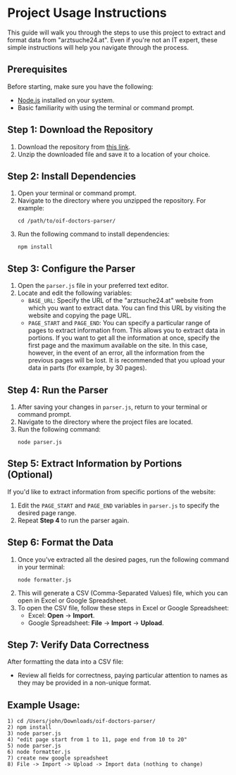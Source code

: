 # Project Usage Instructions

This guide will walk you through the steps to use this project to extract and format data from "arztsuche24.at". Even if you're not an IT expert, these simple instructions will help you navigate through the process.

## Prerequisites

Before starting, make sure you have the following:

- [Node.js](https://nodejs.org/) installed on your system.
- Basic familiarity with using the terminal or command prompt.

## Step 1: Download the Repository

1. Download the repository from [this link](https://github.com/fnnzzz/oif-doctors-parser/archive/refs/heads/master.zip).
2. Unzip the downloaded file and save it to a location of your choice.

## Step 2: Install Dependencies

1. Open your terminal or command prompt.
2. Navigate to the directory where you unzipped the repository. For example:
   ```
   cd /path/to/oif-doctors-parser/
   ```
3. Run the following command to install dependencies:
   ```
   npm install
   ```

## Step 3: Configure the Parser

1. Open the `parser.js` file in your preferred text editor.
2. Locate and edit the following variables:
    - `BASE_URL`: Specify the URL of the "arztsuche24.at" website from which you want to extract data. You can find this URL by visiting the website and copying the page URL.
    - `PAGE_START` and `PAGE_END`: You can specify a particular range of pages to extract information from. This allows you to extract data in portions. If you want to get all the information at once, specify the first page and the maximum available on the site. In this case, however, in the event of an error, all the information from the previous pages will be lost. It is recommended that you upload your data in parts (for example, by 30 pages).

## Step 4: Run the Parser

1. After saving your changes in `parser.js`, return to your terminal or command prompt.
2. Navigate to the directory where the project files are located.
3. Run the following command:
   ```
   node parser.js
   ```

## Step 5: Extract Information by Portions (Optional)

If you'd like to extract information from specific portions of the website:

1. Edit the `PAGE_START` and `PAGE_END` variables in `parser.js` to specify the desired page range.
2. Repeat **Step 4** to run the parser again.

## Step 6: Format the Data

1. Once you've extracted all the desired pages, run the following command in your terminal:
   ```
   node formatter.js
   ```
2. This will generate a CSV (Comma-Separated Values) file, which you can open in Excel or Google Spreadsheet.
3. To open the CSV file, follow these steps in Excel or Google Spreadsheet:
   - Excel: **Open** -> **Import**.
   - Google Spreadsheet: **File** -> **Import** -> **Upload**.

## Step 7: Verify Data Correctness

After formatting the data into a CSV file:

- Review all fields for correctness, paying particular attention to names as they may be provided in a non-unique format.

## Example Usage:

```shell
1) cd /Users/john/Downloads/oif-doctors-parser/
2) npm install
3) node parser.js
4) "edit page start from 1 to 11, page end from 10 to 20"
5) node parser.js
6) node formatter.js
7) create new google spreadsheet
8) File -> Import -> Upload -> Import data (nothing to change)
```